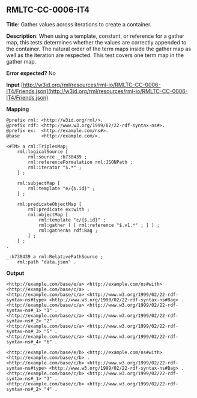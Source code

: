 ## RMLTC-CC-0006-IT4

**Title**: Gather values across iterations to create a container.

**Description**: When using a template, constant, or reference for a gather map, this tests determines whether the values are correctly appended to the container. The natural order of the term maps inside the gather map as well as the iteration are respected. This test covers one term map in the gather map.

**Error expected?** No

**Input**
 [http://w3id.org/rml/resources/rml-io/RMLTC-CC-0006-IT4/Friends.json](http://w3id.org/rml/resources/rml-io/RMLTC-CC-0006-IT4/Friends.json)

**Mapping**
```
@prefix rml: <http://w3id.org/rml/>.
@prefix rdf: <http://www.w3.org/1999/02/22-rdf-syntax-ns#>.
@prefix ex:  <http://example.com/ns#>.
@base        <http://example.com/>.

<#TM> a rml:TriplesMap;
    rml:logicalSource [
        rml:source _:b738439 ;
        rml:referenceFormulation rml:JSONPath ;
        rml:iterator "$.*" ;
    ] ;

    rml:subjectMap [
        rml:template "e/{$.id}" ;
    ] ;

    rml:predicateObjectMap [
        rml:predicate ex:with ;
        rml:objectMap [
            rml:template "c/{$.id}" ;
            rml:gather ( [ rml:reference "$.v1.*" ; ] ) ;
            rml:gatherAs rdf:Bag ;
        ] ;
    ] ;
.

_:b738439 a rml:RelativePathSource ;
    rml:path "data.json" .
```

**Output**
```
<http://example.com/base/e/a> <http://example.com/ns#with> <http://example.com/base/c/a> .
<http://example.com/base/c/a> <http://www.w3.org/1999/02/22-rdf-syntax-ns#type> <http://www.w3.org/1999/02/22-rdf-syntax-ns#Bag> .
<http://example.com/base/c/a> <http://www.w3.org/1999/02/22-rdf-syntax-ns#_1> "1" .
<http://example.com/base/c/a> <http://www.w3.org/1999/02/22-rdf-syntax-ns#_2> "2" .
<http://example.com/base/c/a> <http://www.w3.org/1999/02/22-rdf-syntax-ns#_3> "5" .
<http://example.com/base/c/a> <http://www.w3.org/1999/02/22-rdf-syntax-ns#_4> "6" .

<http://example.com/base/e/b> <http://example.com/ns#with> <http://example.com/base/c/b> .
<http://example.com/base/c/b> <http://www.w3.org/1999/02/22-rdf-syntax-ns#type> <http://www.w3.org/1999/02/22-rdf-syntax-ns#Bag> .
<http://example.com/base/c/b> <http://www.w3.org/1999/02/22-rdf-syntax-ns#_1> "3" .
<http://example.com/base/c/b> <http://www.w3.org/1999/02/22-rdf-syntax-ns#_2> "4" .
```

